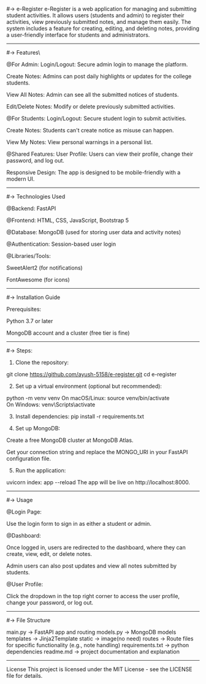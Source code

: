 #-> e-Register
e-Register is a web application for managing and submitting student activities. It allows users (students and admin) to register their activities, view previously submitted notes, and manage them easily. The system includes a feature for creating, editing, and deleting notes, providing a user-friendly interface for students and administrators.

------------------------------------------------------------------------------------------------------------------

#-> Features\


@For Admin:
Login/Logout: Secure admin login to manage the platform.

Create Notes: Admins can post daily highlights or updates for the college students.

View All Notes: Admin can see all the submitted notices of students.

Edit/Delete Notes: Modify or delete previously submitted activities.


@For Students:
Login/Logout: Secure student login to submit activities.

Create Notes: Students can't create notice as misuse can happen.

View My Notes: View personal warnings in a personal list.



@Shared Features:
User Profile: Users can view their profile, change their password, and log out.

Responsive Design: The app is designed to be mobile-friendly with a modern UI.

------------------------------------------------------------------------------------------------------------------

#-> Technologies Used


@Backend: FastAPI

@Frontend: HTML, CSS, JavaScript, Bootstrap 5

@Database: MongoDB (used for storing user data and activity notes)

@Authentication: Session-based user login

@Libraries/Tools:

SweetAlert2 (for notifications)

FontAwesome (for icons)

------------------------------------------------------------------------------------------------------------------

#-> Installation Guide


Prerequisites:

Python 3.7 or later

MongoDB account and a cluster (free tier is fine)

------------------------------------------------------------------------------------------------------------------


#-> Steps:
1. Clone the repository:

git clone https://github.com/ayush-5158/e-register.git
cd e-register


2. Set up a virtual environment (optional but recommended):

python -m venv venv
On macOS/Linux: source venv/bin/activate  
On Windows: venv\Scripts\activate


3. Install dependencies:
pip install -r requirements.txt


4. Set up MongoDB:

Create a free MongoDB cluster at MongoDB Atlas.

Get your connection string and replace the MONGO_URI in your FastAPI configuration file.

5. Run the application:


uvicorn index: app --reload
The app will be live on http://localhost:8000.

------------------------------------------------------------------------------------------------------------------
#-> Usage


@Login Page:

Use the login form to sign in as either a student or admin.

@Dashboard:

Once logged in, users are redirected to the dashboard, where they can create, view, edit, or delete notes.

Admin users can also post updates and view all notes submitted by students.

@User Profile:

Click the dropdown in the top right corner to access the user profile, change your password, or log out.

------------------------------------------------------------------------------------------------------------------

#-> File Structure


main.py -> FastAPI app and routing
models.py -> MongoDB models
templates -> Jinja2Template
static -> image(no need)
routes -> Route files for specific functionality (e.g., note handling)
requirements.txt -> python dependencies
readme.md -> project documentation and explanation

------------------------------------------------------------------------------------------------------------------

License
This project is licensed under the MIT License - see the LICENSE file for details.

